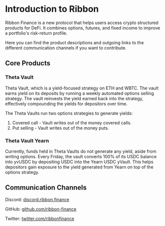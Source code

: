 # Introduction to Ribbon

Ribbon Finance is a new protocol that helps users access crypto structured products for DeFi. It combines options, futures, and fixed income to improve a portfolio's risk-return profile.

Here you can find the product descriptions and outgoing links to the different communication channels if you want to contribute.

## Core Products

### Theta Vault

Theta Vault, which is a yield-focused strategy on ETH and WBTC. The vault earns yield on its deposits by running a weekly automated options selling strategy. The vault reinvests the yield earned back into the strategy, effectively compounding the yields for depositors over time.

The Theta Vaults run two options strategies to generate yields:

1. Covered call - Vault writes  out of the money covered calls.
2. Put selling - Vault writes  out of the money puts.

### Theta Vault Yearn

Currently, funds held in Theta Vaults do not generate any yield, aside from writing options. Every Friday, the vault converts 100% of its USDC balance into yvUSDC by depositing USDC into the Yearn USDC yVault. This helps depositors gain exposure to the yield generated from Yearn on top of the options strategy.

## Communication Channels

Discord: [discord.ribbon.finance](http://discord.ribbon.finance)

GitHub: [github.com/ribbon-finance](https://github.com/ribbon-finance)

Twitter: [twitter.com/ribbonfinance](https://twitter.com/ribbonfinance)







